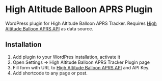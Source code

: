 # High Altitude Balloon APRS Plugin

WordPress plugin for High Altitude Balloon APRS Tracker.
Requires [High Altitude Balloon APRS API](https://github.com/mkbodanu4/high-altitude-balloon-aprs-api) as data source.

## Installation

1. Add plugin to your WordPres installation, activate it
2. Open Settings -> High Altitude Balloon APRS Tracker Plugin page
3. Fill form with URL to [High Altitude Balloon APRS API](https://github.com/mkbodanu4/high-altitude-balloon-aprs-api) and API Key.
4. Add shortcode to any page or post.